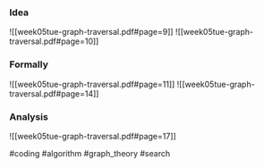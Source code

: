 ### Idea
![[week05tue-graph-traversal.pdf#page=9]]
![[week05tue-graph-traversal.pdf#page=10]]
### Formally
![[week05tue-graph-traversal.pdf#page=11]]
![[week05tue-graph-traversal.pdf#page=14]]
### Analysis
![[week05tue-graph-traversal.pdf#page=17]]

#coding #algorithm #graph_theory #search



